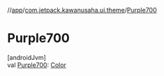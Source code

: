 //[app](../../index.md)/[com.jetpack.kawanusaha.ui.theme](index.md)/[Purple700](-purple700.md)

# Purple700

[androidJvm]\
val [Purple700](-purple700.md): [Color](https://developer.android.com/reference/kotlin/androidx/compose/ui/graphics/Color.html)
